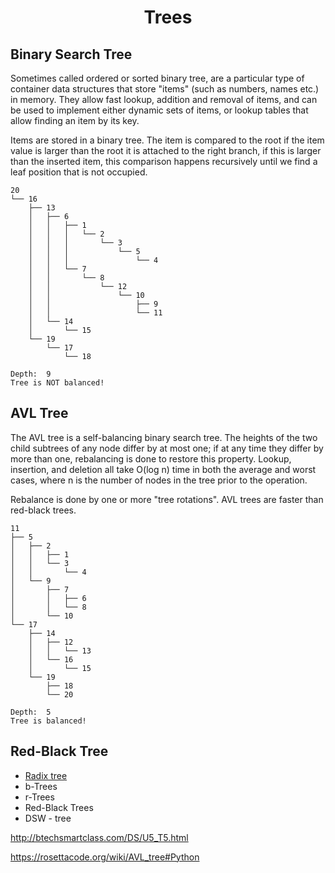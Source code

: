 <h1 align="center">
    Trees
</h1>

## Binary Search Tree

Sometimes called ordered or sorted binary tree, are a
particular type of container data structures that store
"items" (such as numbers, names etc.) in memory. They allow
fast lookup, addition and removal of items, and can be used
to implement either dynamic sets of items, or lookup tables
that allow finding an item by its key.

Items are stored in a binary tree. The item is compared to
the root if the item value is larger than the root it is
attached to the right branch, if this is larger than the
inserted item, this comparison happens recursively until we
find a leaf position that is not occupied.

```
20
└── 16
    ├── 13
    │   ├── 6
    │   │   ├── 1
    │   │   │   └── 2
    │   │   │       └── 3
    │   │   │           └── 5
    │   │   │               └── 4
    │   │   └── 7
    │   │       └── 8
    │   │           └── 12
    │   │               └── 10
    │   │                   ├── 9
    │   │                   └── 11
    │   └── 14
    │       └── 15
    └── 19
        └── 17
            └── 18

Depth:  9
Tree is NOT balanced!
```

## AVL Tree

The AVL tree is a self-balancing binary search tree. The
heights of the two child subtrees of any node differ by at
most one; if at any time they differ by more than one,
rebalancing is done to restore this property. Lookup,
insertion, and deletion all take O(log n) time in both the
average and worst cases, where n is the number of nodes in
the tree prior to the operation.

Rebalance is done by one or more "tree rotations". AVL trees
are faster than red-black trees.

```
11
├── 5
│   ├── 2
│   │   ├── 1
│   │   └── 3
│   │       └── 4
│   └── 9
│       ├── 7
│       │   ├── 6
│       │   └── 8
│       └── 10
└── 17
    ├── 14
    │   ├── 12
    │   │   └── 13
    │   └── 16
    │       └── 15
    └── 19
        ├── 18
        └── 20

Depth:  5
Tree is balanced!
```

## Red-Black Tree

- [Radix tree](https://en.wikipedia.org/wiki/Radix_tree)
- b-Trees
- r-Trees
- Red-Black Trees
- DSW - tree

http://btechsmartclass.com/DS/U5_T5.html

https://rosettacode.org/wiki/AVL_tree#Python

